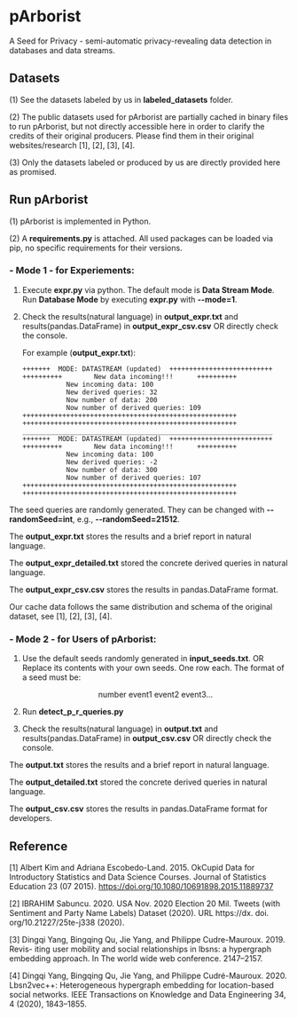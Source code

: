 # pArborist
A Seed for Privacy - semi-automatic privacy-revealing data detection in databases and data streams.

## Datasets
(1)  See the datasets labeled by us in **labeled_datasets** folder. 

(2) The public datasets used for pArborist are partially cached in binary files to run pArborist, but not directly accessible here in order to clarify the credits of their original producers. Please find them in their original websites/research [1], [2], [3], [4]. 

(3) Only the datasets labeled or produced by us are directly provided here as promised.

## Run pArborist
(1) pArborist is implemented in Python.

(2) A **requirements.py** is attached. All used packages can be loaded via pip, no specific requirements for their versions.

### - Mode 1 - for Experiements:
1. Execute **expr.py** via python. The default mode is **Data Stream Mode**. Run **Database Mode** by executing **expr.py** with **--mode=1**.
2. Check the results(natural language) in **output_expr.txt** and results(pandas.DataFrame) in **output_expr_csv.csv** OR directly check the console.
   
   For example (**output_expr.txt**):
   ```
   +++++++  MODE: DATASTREAM (updated)  ++++++++++++++++++++++++++
   ++++++++++        New data incoming!!!      ++++++++++
              New incoming data: 100
              New derived queries: 32
              Now number of data: 200
              Now number of derived queries: 109
   ++++++++++++++++++++++++++++++++++++++++++++++++++++++
   ++++++++++++++++++++++++++++++++++++++++++++++++++++++
   _______________________________________________________________
   +++++++  MODE: DATASTREAM (updated)  ++++++++++++++++++++++++++
   ++++++++++        New data incoming!!!      ++++++++++
              New incoming data: 100 
              New derived queries: -2
              Now number of data: 300
              Now number of derived queries: 107
   ++++++++++++++++++++++++++++++++++++++++++++++++++++++
   ++++++++++++++++++++++++++++++++++++++++++++++++++++++
   ```
The seed queries are randomly generated. They can be changed with **--randomSeed=int**, e.g., **--randomSeed=21512**.

The **output_expr.txt** stores the results and a brief report in natural language.

The **output_expr_detailed.txt** stored the concrete derived queries in natural language.

The **output_expr_csv.csv** stores the results in pandas.DataFrame format.

Our cache data follows the same distribution and schema of the original dataset, see [1], [2], [3], [4].

### - Mode 2 - for Users of pArborist:
1. Use the default seeds randomly generated in **input_seeds.txt**. OR Replace its contents with your own seeds. One row each. The format of a seed must be:

   <div align="center">
    number   event1   event2   event3...
    </div>

2. Run **detect_p_r_queries.py**
3. Check the results(natural language) in **output.txt** and results(pandas.DataFrame) in **output_csv.csv** OR directly check the console.

The **output.txt** stores the results and a brief report in natural language.

The **output_detailed.txt** stored the concrete derived queries in natural language.

The **output_csv.csv** stores the results in pandas.DataFrame format for developers.

## Reference
[1] Albert Kim and Adriana Escobedo-Land. 2015. OkCupid Data for Introductory
Statistics and Data Science Courses. Journal of Statistics Education 23 (07 2015).
https://doi.org/10.1080/10691898.2015.11889737

[2] IBRAHIM Sabuncu. 2020. USA Nov. 2020 Election 20 Mil. Tweets (with Sentiment
and Party Name Labels) Dataset (2020). URL https://dx. doi. org/10.21227/25te-j338
(2020).

[3] Dingqi Yang, Bingqing Qu, Jie Yang, and Philippe Cudre-Mauroux. 2019. Revis-
iting user mobility and social relationships in lbsns: a hypergraph embedding
approach. In The world wide web conference. 2147–2157.

[4] Dingqi Yang, Bingqing Qu, Jie Yang, and Philippe Cudré-Mauroux. 2020.
Lbsn2vec++: Heterogeneous hypergraph embedding for location-based social
networks. IEEE Transactions on Knowledge and Data Engineering 34, 4 (2020),
1843–1855.
